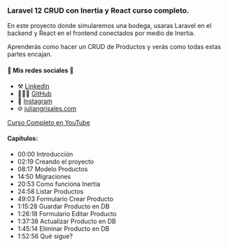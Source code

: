 ### Laravel 12 CRUD con Inertia y React curso completo.

En este proyecto donde simularemos una bodega, usaras Laravel en el backend y React en el frontend conectados por medio de Inertia.

Aprenderás como hacer un CRUD de Productos y verás como todas estas partes encajan.

#### 🛜 Mis redes sociales 🛜

- ⚒️ [LinkedIn](https://www.linkedin.com/in/jgrisalescode/)
- 👨🏻‍💻 [GitHub](https://github.com/jgrisalescode)
- 📸 [Instagram](https://www.instagram.com/jgrisalescode/)
- 🌐 [juliangrisales.com](https://juliangrisales.com/)

[Curso Completo en YouTube](https://youtu.be/PdPPWHSksaQ)

#### Capítulos: 

- 00:00 Introducción
- 02:19 Creando el proyecto
- 08:17 Modelo Productos
- 14:50 Migraciones
- 20:53 Como funciona Inertia
- 24:58 Listar Productos
- 49:03 Formulario Crear Producto
- 1:15:28 Guardar Producto en DB
- 1:26:18 Formulario Editar Producto
- 1:37:38 Actualizar Producto en DB
- 1:45:14 Eliminar Producto en DB
- 1:52:56 Qué sigue?